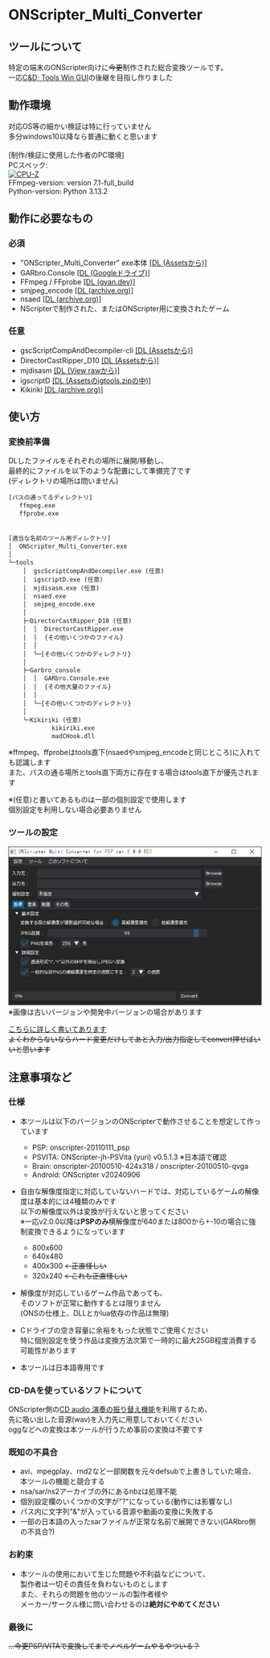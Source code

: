 # ONScripter_Multi_Converter
## ツールについて
 特定の端末のONScripter向けに~~今更~~制作された総合変換ツールです。<br>
 一応[C&D; Tools Win GUI](https://web.archive.org/web/20170419120050fw_/http://www.geocities.jp/stm_torm/ons/tool.html)の後継を目指し作りました<br>


## 動作環境
 対応OS等の細かい検証は特に行っていません<br>
 多分windows10以降なら普通に動くと思います<br>
 <br>
 [制作/検証に使用した作者のPC環境]<br>
 PCスペック: <br>
 [![CPU-Z](https://valid.x86.fr/cache/banner/izbfap-2.png)](https://valid.x86.fr/izbfap)<br>
 FFmpeg-version: version 7.1-full_build<br>
 Python-version: Python 3.13.2<br>


## 動作に必要なもの
### 必須
 - "ONScripter_Multi_Converter" exe本体 [[DL (Assetsから)]](https://github.com/Prince-of-sea/ONScripter_Multi_Converter/releases/latest)
 - GARbro.Console [[DL (Googleドライブ)]](https://drive.usercontent.google.com/u/0/uc?id=1gH9nNRxaz8GexN0B1hWyUc3o692bkWXX&export=download)
 - FFmpeg / FFprobe [[DL (gyan.dev)]](https://www.gyan.dev/ffmpeg/builds/ffmpeg-release-full.7z)
 - smjpeg_encode [[DL (archive.org)]](http://web.archive.org/web/20130203074100/http://www.geocities.jp/stm_torm/ons/smjpeg4.zip)
 - nsaed [[DL (archive.org)]](https://web.archive.org/web/20130328141650/http://www.geocities.jp/stm_torm/nsaed2.zip)
 - NScripterで制作された、またはONScripter用に変換されたゲーム

### 任意
 - gscScriptCompAndDecompiler-cli [[DL (Assetsから)]](https://github.com/PC-CNT/gscScriptCompAndDecompiler-cli/releases/tag/pr12)
 - DirectorCastRipper_D10 [[DL (Assetsから)]](https://github.com/n0samu/DirectorCastRipper/releases/tag/v2.5)
 - mjdisasm [[DL (View rawから)]](https://github.com/Inori/FuckGalEngine/blob/master/Majiro/mjdev/mjdisasm.exe)
 - igscriptD [[DL (Assetsのigtools.zipの中)]](https://github.com/lennylxx/IG_tools/releases/tag/v1.0.0)
 - Kikiriki [[DL (archive.org)]](https://web.archive.org/web/20140714111942/http://tlwiki.org/images/7/7d/Kikiriki.rar)


## 使い方
### 変換前準備
 DLしたファイルをそれぞれの場所に展開/移動し、<br>
 最終的にファイルを以下のような配置にして準備完了です<br>
 (ディレクトリの場所は問いません)
```
[パスの通ってるディレクトリ]
   ffmpeg.exe
   ffprobe.exe


[適当な名前のツール用ディレクトリ]
│  ONScripter_Multi_Converter.exe
│  
└─tools
    │  gscScriptCompAndDecompiler.exe (任意)
    │  igscriptD.exe (任意)
    │  mjdisasm.exe (任意)
    │  nsaed.exe
    │  smjpeg_encode.exe
    │  
    ├─DirectorCastRipper_D10 (任意)
    │  │  DirectorCastRipper.exe
    │  │  {その他いくつかのファイル}
    │  │  
    │  └─{その他いくつかのディレクトリ}
    │                  
    ├─Garbro_console
    │  │  GARbro.Console.exe
    │  │  {その他大量のファイル}
    │  │  
    │  └─{その他いくつかのディレクトリ}
    │          
    └─Kikiriki (任意)
            kikiriki.exe
            madCHook.dll
```
 ※ffmpeg、ffprobeはtools直下(nsaedやsmjpeg_encodeと同じところ)に入れても認識します<br>
 また、パスの通る場所とtools直下両方に存在する場合はtools直下が優先されます<br>

 ※(任意)と書いてあるものは一部の個別設定で使用します<br>
 個別設定を利用しない場合必要ありません<br>


### ツールの設定
 ![インターフェース](./md_ui_full.png)<br>
 ※画像は古いバージョンや開発中バージョンの場合があります<br>
 
 [こちらに詳しく書いてあります](./README_setting.md)<br>
~~よくわからないならハード変更だけしてあと入力/出力指定してconvert押せばいいと思います~~


## 注意事項など
### 仕様
 - 本ツールは以下のバージョンのONScripterで動作させることを想定して作っています
    - PSP: onscripter-20110111_psp
    - PSVITA: ONScripter-jh-PSVita (yuri) v0.5.1.3 ※日本語で確認
    - Brain: onscripter-20100510-424x318 / onscripter-20100510-qvga
    - Android: ONScripter v20240906

 - 自由な解像度指定に対応していないハードでは、対応しているゲームの解像度は基本的には4種類のみです<br>
 以下の解像度以外は変換が行えないと思ってください<br>
 ※一応v2.0.0以降は**PSPのみ**横解像度が640または800から+-10の場合に強制変換できるようになっています<br>
    - 800x600
    - 640x480
    - 400x300 ~~←正直怪しい~~
    - 320x240 ~~←これも正直怪しい~~

 - 解像度が対応しているゲーム作品であっても、<br>
 そのソフトが正常に動作するとは限りません<br>
 (ONSの仕様上、DLLとかlua依存の作品は無理)<br>

 - Cドライブの空き容量に余裕をもった状態でご使用ください<br>
 特に個別設定を使う作品は変換方法次第で一時的に最大25GB程度消費する可能性があります<br>

 - 本ツールは日本語専用です<br>

### CD-DAを使っているソフトについて
ONScripter側の[CD audio 演奏の振り替え機能](https://web.archive.org/web/20231102082402if_/https://onscripter.osdn.jp/onscripter.html#cd-audio-mapping)を利用するため、<br>
先に吸い出した音源(wav)を入力先に用意しておいてください<br>
oggなどへの変換は本ツールが行うため事前の変換は不要です<br>

### 既知の不具合
 - avi、mpegplay、rnd2など一部関数を元々defsubで上書きしていた場合、本ツールの機能と競合する
 - nsa/sar/ns2アーカイブの外にあるnbzは処理不能
 - 個別設定欄のいくつかの文字が"?"になっている(動作には影響なし)
 - パス内に文字列"&"が入っている音源や動画の変換に失敗する
 - 一部の日本語の入ったsarファイルが正常な名前で展開できない(GARbro側の不具合?)

### お約束
 - 本ツールの使用において生じた問題や不利益などについて、<br>
 製作者は一切その責任を負わないものとします<br>
 また、それらの問題を他のツールの製作者様や<br>
 メーカー/サークル様に問い合わせるのは**絶対にやめてください**<br>

### 最後に
~~...今更PSP/VITAで変換してまでノベルゲームやるやついる？~~<br>
